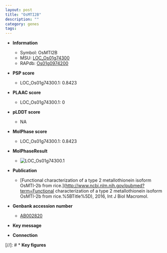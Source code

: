 ```yaml
---
layout: post
title: "OsMTI2B"
description: ""
category: genes
tags: 
---
```


* **Information**  
    + Symbol: OsMTI2B  
    + MSU: [LOC_Os01g74300](http://rice.plantbiology.msu.edu/cgi-bin/ORF_infopage.cgi?orf=LOC_Os01g74300)  
    + RAPdb: [Os01g0974200](http://rapdb.dna.affrc.go.jp/viewer/gbrowse_details/irgsp1?name=Os01g0974200)  

* **PSP score**  
    + LOC_Os01g74300.1: 0.8423 

* **PLAAC score**  
    + LOC_Os01g74300.1: 0 

* **pLDDT score**
    + NA


* **MolPhase score**
    + LOC_Os01g74300.1: 0.8423

* **MolPhaseResult**
    + ![LOC_Os01g74300.1](https://ricepsp.github.io/pictures/LOC_Os01g/LOC_Os01g74300.1.png)

* **Publication**  
    + [Functional characterization of a type 2 metallothionein isoform OsMTI-2b from rice.](http://www.ncbi.nlm.nih.gov/pubmed?term=Functional characterization of a type 2 metallothionein isoform OsMTI-2b from rice.%5BTitle%5D), 2016, Int J Biol Macromol.

* **Genbank accession number**  
    + [AB002820](http://www.ncbi.nlm.nih.gov/nuccore/AB002820)

* **Key message**  

* **Connection**  

[//]: # * **Key figures**  


